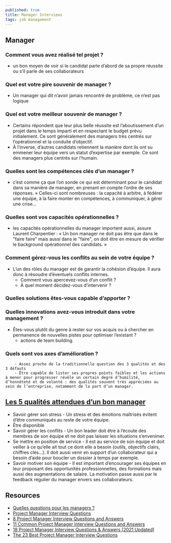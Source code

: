```yaml
---
published: true
title: Manager Interviews
tags: job management
---
```

## Manager
### Comment vous avez réalisé tel projet ?	
 - un bon moyen de voir si le candidat parle d’abord de sa propre réussite ou s’il parle de ses collaborateurs

### Quel est votre pire souvenir de manager ?
- Un manager qui dit n’avoir jamais rencontré de problème, ce n’est pas logique

### Quel est votre meilleur souvenir de manager ?
- Certains répondent que leur plus belle réussite est l’aboutissement d’un projet dans le temps imparti et en respectant le budget prévu initialement. Ce sont généralement des managers très centrés sur l’opérationnel et la conduite d’objectif.
- À l’inverse, d’autres candidats retiennent la manière dont ils ont su emmener leur équipe vers un statut d’expertise par exemple. Ce sont des managers plus centrés sur l’humain.

### Quelles sont les compétences clés d’un manager ?
-  c’est comme ça que l’on sonde ce qui est déterminant pour le candidat dans sa manière de manager, en prenant en compte l’ordre de ses réponses. » Celles-ci sont nombreuses : la capacité à arbitre, à fédérer une équipe, à la faire monter en compétences, à communiquer, à gérer une crise…

### Quelles sont vos capacités opérationnelles ?
-  les capacités opérationnelles du manager importent aussi, assure Laurent Charpentier : « Un bon manager ne doit pas être que dans le "faire faire" mais aussi dans le "faire", on doit être en mesure de vérifier le background opérationnel des candidats. »

### Comment gérez-vous les conflits au sein de votre équipe ? 
- L’un des rôles du manager est de garantir la cohésion d’équipe. Il aura donc à résoudre d’éventuels conflits internes.
	- Comment vous apercevez-vous d’un conflit ? 
	- À quel moment décidez-vous d’intervenir ? 

### Quelles solutions êtes-vous capable d’apporter ? 
### Quelles innovations avez-vous introduit dans votre management ? 
- Êtes-vous plutôt du genre à rester sur vos acquis ou à chercher en permanence de nouvelles pistes pour optimiser l’existant ?
	-  actions de team building. 

### Quels sont vos axes d’amélioration ? 
		- Assez proche de la traditionnelle question des 3 qualités et des 3 défauts
		- Être capable de lister ses propres points faibles et les actions à mener pour progresser révèle un certain degré d’humilité, d’honnêteté et de volonté : des qualités souvent très appréciées au sein de l’entreprise, notamment de la part d’un manager. 

## [Les 5 qualités attendues d’un bon manager](https://www.cadremploi.fr/editorial/conseils/conseils-carriere/detail/article/cadres-reussissez-votre-passage-au-management.html)
- Savoir gérer son stress - Un stress et des émotions maîtrisés évitent d’être communiqués au reste de votre équipe. 
- Être disponible 
- Savoir gérer les conflits - Un bon leader doit être à l’écoute des membres de son équipe et ne doit pas laisser les situations s’envenimer. 
- Se mettre en position de service - Il est au service de son équipe et doit veiller à ce qu’elle ait tout ce dont elle a besoin (outils, objectifs clairs, chiffres clés…). Il doit aussi venir en support d’un collaborateur qui a besoin d’aide pour boucler un dossier à temps par exemple.
- Savoir motiver son équipe - Il est important d’encourager ses équipes en leur proposant des opportunités professionnelles, des formations mais aussi des augmentations de salaire. La motivation passe aussi par le feedback régulier du manager envers ses collaborateurs. 

## Resources
-  [Quelles questions pour les managers ?](https://www.cadremploi.fr/editorial/conseils/conseils-candidature/entretien-embauche/detail/article/entretien-d-embauche-quelles-questions-pour-les-managers.html)
- [Project Manager Interview Questions ](https://www.thebalancecareers.com/project-manager-interview-questions-2061483)
- [8 Project Manager Interview Questions and Answers ](https://www.indeed.com/recrutement/interview-questions/project-manager#question_2)
- [11 Common Project Manager Interview Questions and Answers](https://www.indeed.com/career-advice/interviewing/project-manager-interview-questions)
- [18 Project Manager Interview Questions & Answers [2021 Updated]](https://blog.masterofproject.com/18-project-manager-interview-questions/)
- [The 23 Best Project Manager Interview Questions](https://www.projectmanager.com/blog/the-23-best-project-manager-interview-questions)